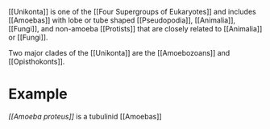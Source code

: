 [[Unikonta]] is one of the [[Four Supergroups of Eukaryotes]] and includes [[Amoebas]] with lobe or tube shaped [[Pseudopodia]], [[Animalia]], [[Fungi]], and non-amoeba [[Protists]] that are closely related to [[Animalia]] or [[Fungi]].

Two major clades of the [[Unikonta]] are the [[Amoebozoans]] and [[Opisthokonts]].

# Example

*[[Amoeba proteus]]* is a tubulinid [[Amoebas]]